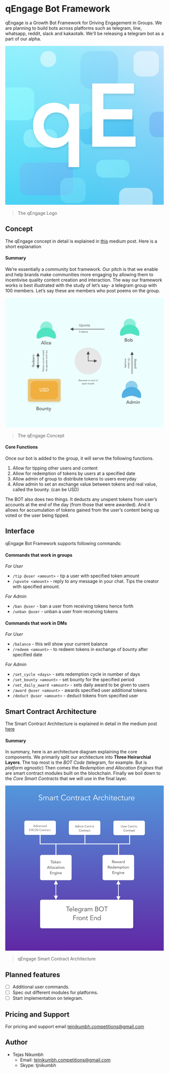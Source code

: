 qEngage Bot Framework
=====================

qEngage is a Growth Bot Framework for Driving Engagement in Groups. We are planning to build bots across platforms such as telegram, line, whatsapp, reddit, slack and kakaotalk. We'll be releasing a telegram bot as a part of our alpha.

![alt text](resources/logo_New.png)

> The qEngage Logo

## Concept
The qEngage concept in detail is explained in [this](https://medium.com/qengage/qengage-core-features-and-concept-map-ce063ef1185f) medium post. Here is a short explanation

#### Summary
We’re essentially a community bot framework. Our pitch is that we enable and help brands make communities more engaging by allowing them to incentivise quality content creation and interaction. The way our framework works is best illustrated with the study of let’s say- a telegram group with 100 members. Let’s say these are members who post poems on the group.

![alt text](resources/concept@3x.png)

> The qEngage Concept

#### Core Functions
Once our bot is added to the group, it will serve the following functions.
1. Allow for tipping other users and content
2. Allow for redemption of tokens by users at a specified date
3. Allow admin of group to distribute tokens to users everyday
4. Allow admin to set an exchange value between tokens and real value, called the bounty. (can be USD)

The BOT also does two things. It deducts any unspent tokens from user’s accounts at the end of the day (from those that were awarded). And it allows for accumulation of tokens gained from the user’s content being up voted or the user being tipped.


## Interface
qEngage Bot Framework supports following commands:

#### Commands that work in groups

*For User*
* `/tip @user <amount>`  - tip a user with specified token amount
* `/upvote <amount>` - reply to any message in your chat. Tips the creator with specified amount.


*For Admin*
* `/ban @user` - ban a user from receiving tokens hence forth
* `/unban @user` - unban a user from receiving tokens


#### Commands that work in DMs

*For User*
* `/balance` - this will show your current balance
* `/redeem <amount>` - to redeem tokens in exchange of bounty after specified date


*For Admin*
* `/set_cycle <days>` - sets redemption cycle in number of days
* `/set_bounty <amount>` - set bounty for the specified period
* `/set_daily_award <amount>` - sets daily award to be given to users
* `/award @user <amount>` - awards specified user additional tokens
* `/deduct @user <amount>` - deduct tokens from specified user

## Smart Contract Architecture
The Smart Contract Architecture is explained in detail in the medium post [here](https://medium.com/qengage/qengage-technology-smart-contract-architecture-9aec73b01bc0)

#### Summary

In summary, here is an architecture diagram explaining the core components. We primarily split our architecture into **Three Heirarchial Layers**. The top most is the *BOT Code* (telegram, for example. But is *platform agnostic*) Then comes the *Redemption and Allocation Engines* that are smart contract modules built on the blockchain. Finally we boil down to the *Core Smart Contracts* that we will use in the final layer.

![alt text](resources/smart_contract_architecture.png)

>qEngage Smart Contract Architecture

## Planned features

- [ ] Additional user commands.
- [ ] Spec out different modules for platforms.
- [ ] Start implementation on telegram.

## Pricing and Support
 For pricing and support email tejnikumbh.competitions@gmail.com

 ## Author
 - Tejas Nikumbh
   - Email: tejnikumbh.competitions@gmail.com
   - Skype: tjnikumbh
